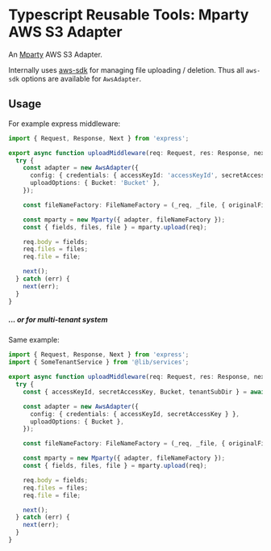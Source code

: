 # Typescript Reusable Tools: Mparty AWS S3 Adapter

An [Mparty](https://www.npmjs.com/package/@tsrt/mparty) AWS S3 Adapter.

Internally uses [aws-sdk](https://www.npmjs.com/package/aws-sdk) for managing file uploading / deletion. Thus all `aws-sdk` options are available for `AwsAdapter`.

## Usage

For example express middleware:
```ts
import { Request, Response, Next } from 'express';

export async function uploadMiddleware(req: Request, res: Response, next: Next): Promise<void> {
  try {
    const adapter = new AwsAdapter({
      config: { credentials: { accessKeyId: 'accessKeyId', secretAccessKey: 'secretAccessKey' } }, 
      uploadOptions: { Bucket: 'Bucket' },
    });

    const fileNameFactory: FileNameFactory = (_req, _file, { originalFileName }) => `tenantSubDir/${Date.now()}_${originalFileName}`;

    const mparty = new Mparty({ adapter, fileNameFactory });
    const { fields, files, file } = mparty.upload(req);

    req.body = fields;
    req.files = files;
    req.file = file;

    next();
  } catch (err) {
    next(err);
  }
}
```

##### ... or for multi-tenant system

Same example:

```ts
import { Request, Response, Next } from 'express';
import { SomeTenantService } from '@lib/services';

export async function uploadMiddleware(req: Request, res: Response, next: Next): Promise<void> {
  try {
    const { accessKeyId, secretAccessKey, Bucket, tenantSubDir } = await SomeTenantService.getTenantAwsConfigFromRequest(req);

    const adapter = new AwsAdapter({
      config: { credentials: { accessKeyId, secretAccessKey } }, 
      uploadOptions: { Bucket },
    });

    const fileNameFactory: FileNameFactory = (_req, _file, { originalFileName }) => `${tenantSubDir}/${Date.now()}_${originalFileName}`;

    const mparty = new Mparty({ adapter, fileNameFactory });
    const { fields, files, file } = mparty.upload(req);

    req.body = fields;
    req.files = files;
    req.file = file;

    next();
  } catch (err) {
    next(err);
  }
}
```
